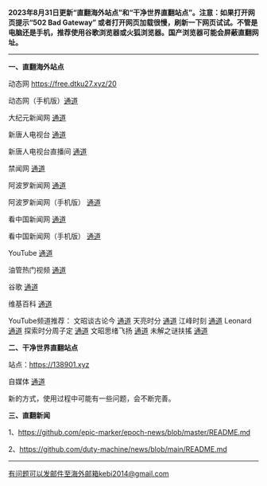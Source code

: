 **2023年8月31日更新“直翻海外站点”和“干净世界直翻站点”。注意：如果打开网页提示“502 Bad Gateway” 或者打开网页加载很慢，刷新一下网页试试。不管是电脑还是手机，推荐使用谷歌浏览器或火狐浏览器。国产浏览器可能会屏蔽直翻网址。**

***

**一、直翻海外站点**

动态网 https://free.dtku27.xyz/20

动态网（手机版）[通道](https://free.dtku27.xyz/21) 

大纪元新闻网 [通道](https://free.dtku27.xyz/90) 

新唐人电视台 [通道](https://free.dtku27.xyz/4) 

新唐人电视台直播间 [通道](https://free.dtku27.xyz/44) 

禁闻网 [通道](https://free.dtku27.xyz/3) 

阿波罗新闻网 [通道](https://free.dtku27.xyz/7) 

阿波罗新闻网（手机版） [通道](https://free.dtku27.xyz/53) 

看中国新闻网 [通道](https://free.dtku27.xyz/26) 

看中国新闻网（手机版） [通道](https://free.dtku27.xyz/54) 

YouTube [通道](https://free.dtku27.xyz/45) 

油管热门视频 [通道](https://free.dtku27.xyz/55) 

谷歌 [通道](https://free.dtku27.xyz/62) 

维基百科 [通道](https://free.dtku27.xyz/63) 

YouTube频道推荐： 文昭谈古论今 [通道](https://free.dtku27.xyz/46)  天亮时分 [通道](https://free.dtku27.xyz/47)  江峰时刻 [通道](https://free.dtku27.xyz/48)  Leonard [通道](https://free.dtku27.xyz/49)  探索时分周子定 [通道](https://free.dtku27.xyz/50) 文昭思绪飞扬 [通道](https://free.dtku27.xyz/51) 未解之谜扶搖 [通道](https://free.dtku27.xyz/52) 

**二、干净世界直翻站点**

站点：https://138901.xyz

自媒体 [通道](https://138901.xyz/zh-CN?tab=cat19)

新的方式，使用过程中可能有一些问题，会不断完善。

**三、直翻新闻**

1、https://github.com/epic-marker/epoch-news/blob/master/README.md

2、https://github.com/duty-machine/news/blob/main/README.md

***


有问题可以发邮件至海外邮箱kebi2014@gmail.com